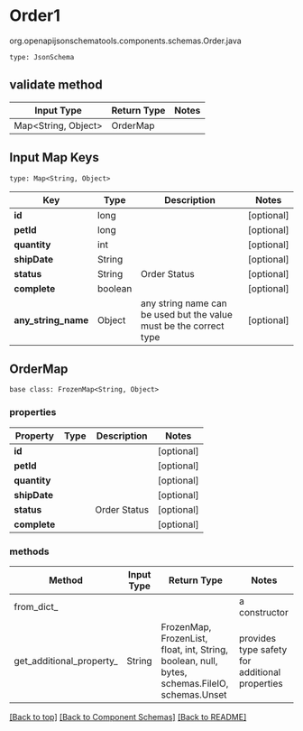 # Order1
org.openapijsonschematools.components.schemas.Order.java
```
type: JsonSchema
```

## validate method
| Input Type | Return Type | Notes |
| ---------- | ----------- | ----- |
| Map<String, Object> | OrderMap | |

## Input Map Keys
```
type: Map<String, Object>
```
Key | Type |  Description | Notes
------------ | ------------- | ------------- | -------------
**id** | long |  | [optional]
**petId** | long |  | [optional]
**quantity** | int |  | [optional]
**shipDate** | String |  | [optional]
**status** | String | Order Status | [optional]
**complete** | boolean |  | [optional]
**any_string_name** | Object | any string name can be used but the value must be the correct type | [optional]

## OrderMap
```
base class: FrozenMap<String, Object>
```

### properties
Property | Type | Description | Notes
-------- | ---- | ----------- | -----
**id** |  |  | [optional]
**petId** |  |  | [optional]
**quantity** |  |  | [optional]
**shipDate** |  |  | [optional]
**status** |  | Order Status | [optional]
**complete** |  |  | [optional]

### methods
Method | Input Type | Return Type | Notes
------ | ---------- | ----------- | ------
from_dict_ |  |  | a constructor
get_additional_property_ | String | FrozenMap, FrozenList, float, int, String, boolean, null, bytes, schemas.FileIO, schemas.Unset | provides type safety for additional properties

[[Back to top]](#top) [[Back to Component Schemas]](../../../README.md#Component-Schemas) [[Back to README]](../../../README.md)
